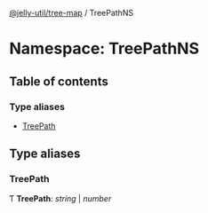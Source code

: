 [@jelly-util/tree-map](../README.md) / TreePathNS

# Namespace: TreePathNS

## Table of contents

### Type aliases

- [TreePath](treepathns.md#treepath)

## Type aliases

### TreePath

Ƭ **TreePath**: *string* \| *number*
